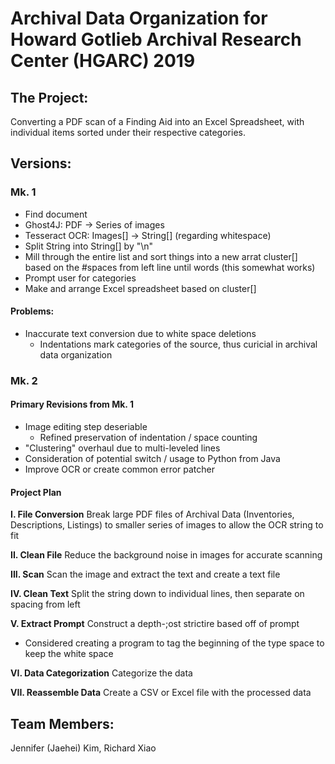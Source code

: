 # Archival Data Organization for Howard Gotlieb Archival Research Center (HGARC) 2019 #

## The Project: ##
Converting a PDF scan of a Finding Aid into an Excel Spreadsheet, with individual items sorted under their respective categories.
## Versions: ##
### Mk. 1 ###
* Find document
* Ghost4J: PDF -> Series of images
* Tesseract OCR: Images[] -> String[] (regarding whitespace)
* Split String into String[] by "\n"
* Mill through the entire list and sort things into a new arrat cluster[] based on the #spaces from left line until words (this somewhat works)
* Prompt user for categories
* Make and arrange Excel spreadsheet based on cluster[]

#### Problems: ####
* Inaccurate text conversion due to white space deletions
  * Indentations mark categories of the source, thus curicial in archival data organization

### Mk. 2 ###

#### Primary Revisions from Mk. 1 ####
* Image editing step deseriable
  * Refined preservation of indentation / space counting
* "Clustering" overhaul due to multi-leveled lines
* Consideration of potential switch / usage to Python from Java
* Improve OCR or create common error patcher

#### Project Plan ####
__I. File Conversion__
Break large PDF files of Archival Data (Inventories, Descriptions, Listings) to smaller series of images to allow the OCR string to fit

__II. Clean File__
Reduce the background noise in images for accurate scanning

__III. Scan__
Scan the image and extract the text and create a text file

__IV. Clean Text__
Split the string down to individual lines, then separate on spacing from left

__V. Extract Prompt__
Construct a depth-;ost strictire based off of prompt
* Considered creating a program to tag the beginning of the type space to keep the white space

__VI. Data Categorization__
Categorize the data

__VII. Reassemble Data__
Create a CSV or Excel file with the processed data








## Team Members:
Jennifer (Jaehei) Kim, Richard Xiao
